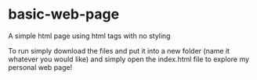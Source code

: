 # basic-web-page
A simple html page using html tags with no styling

To run simply download the files and put it into a new folder (name it whatever you would like) and simply open the index.html file to explore my personal web page!
